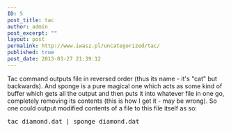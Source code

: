 ```yaml
---
ID: 5
post_title: tac
author: admin
post_excerpt: ""
layout: post
permalink: http://www.iwasz.pl/uncategorized/tac/
published: true
post_date: 2013-03-27 21:39:12
---
```

Tac command outputs file in reversed order (thus its name - it's "cat" but backwards). And sponge is a pure magical one which acts as some kind of buffer which gets all the output and then puts it into whatever file in one go, completely removing its contents (this is how I get it - may be wrong). So one could output modified contents of a file to this file itself as so:
<pre lang="bash">tac diamond.dat | sponge diamond.dat</pre>
&nbsp;